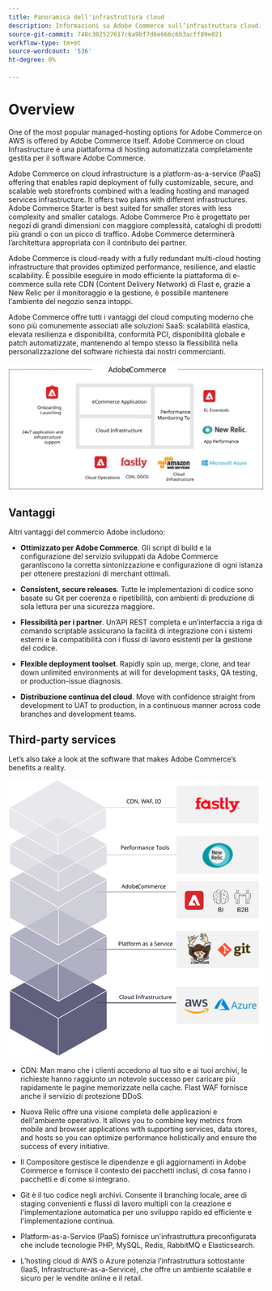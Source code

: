 ```yaml
---
title: Panoramica dell'infrastruttura cloud
description: Informazioni su Adobe Commerce sull’infrastruttura cloud.
source-git-commit: 748c302527617c6a9bf7d6e666c6b3acff89e021
workflow-type: tm+mt
source-wordcount: '536'
ht-degree: 0%

---
```



# Overview

One of the most popular managed-hosting options for Adobe Commerce on AWS is offered by Adobe Commerce itself. Adobe Commerce on cloud Infrastructure è una piattaforma di hosting automatizzata completamente gestita per il software Adobe Commerce.

Adobe Commerce on cloud infrastructure is a platform-as-a-service (PaaS) offering that enables rapid deployment of fully customizable, secure, and scalable web storefronts combined with a leading hosting and managed services infrastructure. It offers two plans with different infrastructures. Adobe Commerce Starter is best suited for smaller stores with less complexity and smaller catalogs. Adobe Commerce Pro è progettato per negozi di grandi dimensioni con maggiore complessità, cataloghi di prodotti più grandi o con un picco di traffico. Adobe Commerce determinerà l’architettura appropriata con il contributo dei partner.

Adobe Commerce is cloud-ready with a fully redundant multi-cloud hosting infrastructure that provides optimized performance, resilience, and elastic scalability. È possibile eseguire in modo efficiente la piattaforma di e-commerce sulla rete CDN (Content Delivery Network) di Flast e, grazie a New Relic per il monitoraggio e la gestione, è possibile mantenere l&#39;ambiente del negozio senza intoppi.

Adobe Commerce offre tutti i vantaggi del cloud computing moderno che sono più comunemente associati alle soluzioni SaaS: scalabilità elastica, elevata resilienza e disponibilità, conformità PCI, disponibilità globale e patch automatizzate, mantenendo al tempo stesso la flessibilità nella personalizzazione del software richiesta dai nostri commercianti.

![Diagramma che mostra gli elementi architettonici di Adobe Commerce sull’infrastruttura cloud](../../../assets/playbooks/adobe-commerce-cloud-infrastructure.svg)

## Vantaggi

Altri vantaggi del commercio Adobe includono:

- **Ottimizzato per Adobe Commerce**. Gli script di build e la configurazione del servizio sviluppati da Adobe Commerce garantiscono la corretta sintonizzazione e configurazione di ogni istanza per ottenere prestazioni di merchant ottimali.

- **Consistent, secure releases**. Tutte le implementazioni di codice sono basate su Git per coerenza e ripetibilità, con ambienti di produzione di sola lettura per una sicurezza maggiore.

- **Flessibilità per i partner**. Un’API REST completa e un’interfaccia a riga di comando scriptable assicurano la facilità di integrazione con i sistemi esterni e la compatibilità con i flussi di lavoro esistenti per la gestione del codice.

- **Flexible deployment toolset**. Rapidly spin up, merge, clone, and tear down unlimited environments at will for development tasks, QA testing, or production-issue diagnosis.

- **Distribuzione continua del cloud**. Move with confidence straight from development to UAT to production, in a continuous manner across code branches and development teams.

## Third-party services

Let’s also take a look at the software that makes Adobe Commerce’s benefits a reality.

![Diagramma che mostra lo stack di tecnologie Adobe Commerce su infrastrutture cloud](../../../assets/playbooks/cloud-tech-stack.svg)

- CDN: Man mano che i clienti accedono al tuo sito e ai tuoi archivi, le richieste hanno raggiunto un notevole successo per caricare più rapidamente le pagine memorizzate nella cache. Flast WAF fornisce anche il servizio di protezione DDoS.

- Nuova Relic offre una visione completa delle applicazioni e dell&#39;ambiente operativo. It allows you to combine key metrics from mobile and browser applications with supporting services, data stores, and hosts so you can optimize performance holistically and ensure the success of every initiative.

- Il Compositore gestisce le dipendenze e gli aggiornamenti in Adobe Commerce e fornisce il contesto dei pacchetti inclusi, di cosa fanno i pacchetti e di come si integrano.

- Git è il tuo codice negli archivi. Consente il branching locale, aree di staging convenienti e flussi di lavoro multipli con la creazione e l&#39;implementazione automatica per uno sviluppo rapido ed efficiente e l&#39;implementazione continua.

- Platform-as-a-Service (PaaS) fornisce un&#39;infrastruttura preconfigurata che include tecnologie PHP, MySQL, Redis, RabbitMQ e Elasticsearch.

- L’hosting cloud di AWS o Azure potenzia l’infrastruttura sottostante (IaaS, Infrastructure-as-a-Service), che offre un ambiente scalabile e sicuro per le vendite online e il retail.
